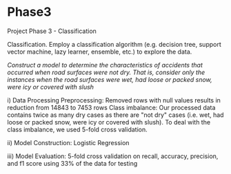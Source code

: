 # Phase3
Project Phase 3 - Classification

Classification. Employ a classification algorithm (e.g. decision
tree, support vector machine, lazy learner, ensemble, etc.) to explore the
data.

*Construct a model to determine the characteristics of accidents that
occurred when road surfaces were not dry. That is, consider only the
instances when the road surfaces were wet, had loose or packed snow,
were icy or covered with slush*

i) Data Processing
Preprocessing: Removed rows with null values results in reduction from 14843 to 7453 rows
Class imbalance: Our processed data contains twice as many dry cases as there are "not dry" cases (i.e. wet, had loose or packed snow, were icy or covered with slush). To deal with the class imbalance, we used 5-fold cross validation.

ii) Model Construction:
Logistic Regression

iii) Model Evaluation:
5-fold cross validation on recall, accuracy, precision, and f1 score using 33% of the data for testing